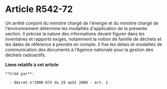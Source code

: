 # Article R542-72

Un arrêté conjoint du ministre chargé de l'énergie et du ministre chargé de l'environnement détermine les modalités
d'application de la présente section. Il précise la nature des informations devant figurer dans les inventaires et rapports
exigés, notamment la notion de famille de déchets et les dates de référence à prendre en compte. Il fixe les délais et
modalités de communication des documents à l'Agence nationale pour la gestion des déchets radioactifs.

**Liens relatifs à cet article**

	**Créé par**:

	  - Décret n°2008-875 du 29 août 2008 - art. 1
